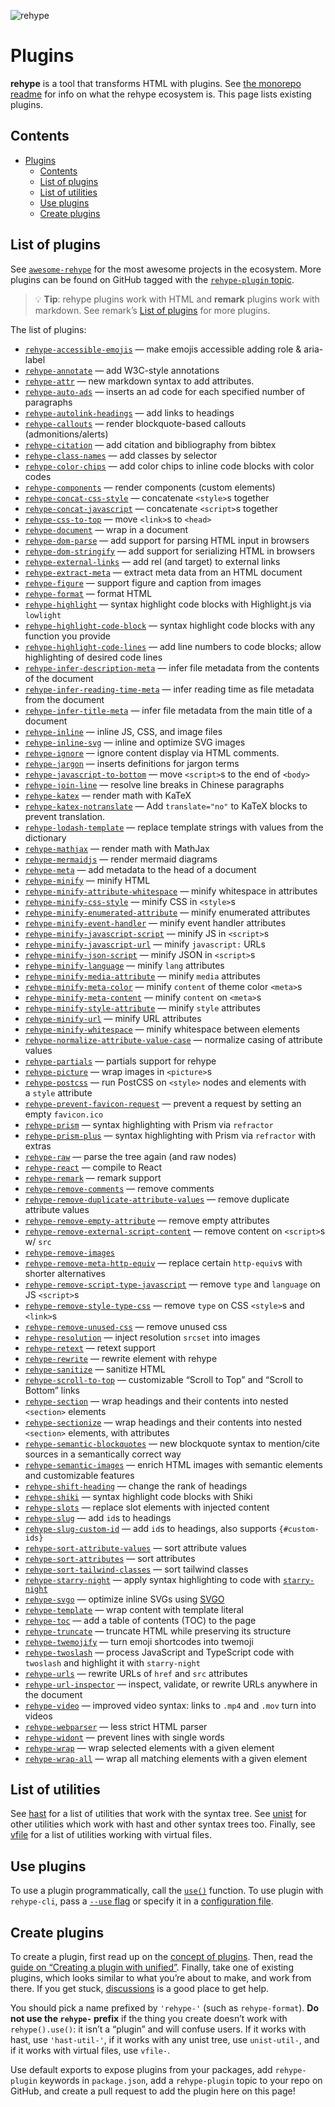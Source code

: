 ![rehype][logo]

# Plugins

**rehype** is a tool that transforms HTML with plugins.
See [the monorepo readme][rehype] for info on what the rehype ecosystem is.
This page lists existing plugins.

## Contents

- [Plugins](#plugins)
  - [Contents](#contents)
  - [List of plugins](#list-of-plugins)
  - [List of utilities](#list-of-utilities)
  - [Use plugins](#use-plugins)
  - [Create plugins](#create-plugins)

## List of plugins

See [`awesome-rehype`][awesome-rehype] for the most awesome projects in the
ecosystem.
More plugins can be found on GitHub tagged with the
[`rehype-plugin` topic][topic].

> 💡 **Tip**: rehype plugins work with HTML and **remark** plugins work with
> markdown.
> See remark’s [List of plugins][remark-plugins] for more plugins.

The list of plugins:

* [`rehype-accessible-emojis`](https://github.com/GaiAma/Coding4GaiAma/tree/HEAD/packages/rehype-accessible-emojis)
  — make emojis accessible adding role & aria-label
* [`rehype-annotate`](https://github.com/baldurbjarnason/rehype-annotate)
  — add W3C-style annotations
* [`rehype-attr`](https://github.com/jaywcjlove/rehype-attr)
  — new markdown syntax to add attributes.
* [`rehype-auto-ads`](https://github.com/robot-Inventor/rehype-auto-ads)
  — inserts an ad code for each specified number of paragraphs
* [`rehype-autolink-headings`](https://github.com/rehypejs/rehype-autolink-headings)
  — add links to headings
* [`rehype-callouts`](https://github.com/lin-stephanie/rehype-callouts)
  — render blockquote-based callouts (admonitions/alerts)
* [`rehype-citation`](https://github.com/timlrx/rehype-citation)
  — add citation and bibliography from bibtex
* [`rehype-class-names`](https://github.com/riderjensen/rehype-class-names)
  — add classes by selector
* [`rehype-color-chips`](https://github.com/shreshthmohan/rehype-color-chips)
  — add color chips to inline code blocks with color codes
* [`rehype-components`](https://github.com/marekweb/rehype-components)
  — render components (custom elements)
* [`rehype-concat-css-style`](https://github.com/rehypejs/rehype-minify/tree/main/packages/rehype-concat-css-style)
  — concatenate `<style>`s together
* [`rehype-concat-javascript`](https://github.com/rehypejs/rehype-minify/tree/main/packages/rehype-concat-javascript)
  — concatenate `<script>`s together
* [`rehype-css-to-top`](https://github.com/rehypejs/rehype-minify/tree/main/packages/rehype-css-to-top)
  — move `<link>`s to `<head>`
* [`rehype-document`](https://github.com/rehypejs/rehype-document)
  — wrap in a document
* [`rehype-dom-parse`](https://github.com/rehypejs/rehype-dom/tree/main/packages/rehype-dom-parse)
  — add support for parsing HTML input in browsers
* [`rehype-dom-stringify`](https://github.com/rehypejs/rehype-dom/tree/main/packages/rehype-dom-stringify)
  — add support for serializing HTML in browsers
* [`rehype-external-links`](https://github.com/rehypejs/rehype-external-links)
  — add rel (and target) to external links
* [`rehype-extract-meta`](https://github.com/gorango/rehype-extract-meta)
  — extract meta data from an HTML document
* [`rehype-figure`](https://github.com/josestg/rehype-figure)
  — support figure and caption from images
* [`rehype-format`](https://github.com/rehypejs/rehype-format)
  — format HTML
* [`rehype-highlight`](https://github.com/rehypejs/rehype-highlight)
  — syntax highlight code blocks with Highlight.js via `lowlight`
* [`rehype-highlight-code-block`](https://github.com/mapbox/rehype-highlight-code-block)
  — syntax highlight code blocks with any function you provide
* [`rehype-highlight-code-lines`](https://github.com/ipikuka/rehype-highlight-code-lines)
  — add line numbers to code blocks; allow highlighting of desired code lines
* [`rehype-infer-description-meta`](https://github.com/rehypejs/rehype-infer-description-meta)
  — infer file metadata from the contents of the document
* [`rehype-infer-reading-time-meta`](https://github.com/rehypejs/rehype-infer-reading-time-meta)
  — infer reading time as file metadata from the document
* [`rehype-infer-title-meta`](https://github.com/rehypejs/rehype-infer-title-meta)
  — infer file metadata from the main title of a document
* [`rehype-inline`](https://github.com/marko-knoebl/rehype-inline)
  — inline JS, CSS, and image files
* [`rehype-inline-svg`](https://github.com/JS-DevTools/rehype-inline-svg)
  — inline and optimize SVG images
* [`rehype-ignore`](https://github.com/jaywcjlove/rehype-ignore)
  — ignore content display via HTML comments.
* [`rehype-jargon`](https://github.com/freesewing/freesewing/tree/develop/packages/rehype-jargon)
  — inserts definitions for jargon terms
* [`rehype-javascript-to-bottom`](https://github.com/rehypejs/rehype-minify/tree/main/packages/rehype-javascript-to-bottom)
  — move `<script>`s to the end of `<body>`
* [`rehype-join-line`](https://github.com/unix/rehype-join-line)
  — resolve line breaks in Chinese paragraphs
* [`rehype-katex`](https://github.com/remarkjs/remark-math/tree/main/packages/rehype-katex)
  — render math with KaTeX
* [`rehype-katex-notranslate`](https://github.com/PrinOrange/rehype-katex-notranslate)
  — Add `translate="no"` to KaTeX blocks to prevent translation.
* [`rehype-lodash-template`](https://github.com/viktor-yakubiv/rehype-lodash-template)
  — replace template strings with values from the dictionary
* [`rehype-mathjax`](https://github.com/remarkjs/remark-math/tree/main/packages/rehype-mathjax)
  — render math with MathJax
* [`rehype-mermaidjs`](https://github.com/remcohaszing/rehype-mermaidjs)
  — render mermaid diagrams
* [`rehype-meta`](https://github.com/rehypejs/rehype-meta)
  — add metadata to the head of a document
* [`rehype-minify`](https://github.com/rehypejs/rehype-minify)
  — minify HTML
* [`rehype-minify-attribute-whitespace`](https://github.com/rehypejs/rehype-minify/tree/main/packages/rehype-minify-attribute-whitespace)
  — minify whitespace in attributes
* [`rehype-minify-css-style`](https://github.com/rehypejs/rehype-minify/tree/main/packages/rehype-minify-css-style)
  — minify CSS in `<style>`s
* [`rehype-minify-enumerated-attribute`](https://github.com/rehypejs/rehype-minify/tree/main/packages/rehype-minify-enumerated-attribute)
  — minify enumerated attributes
* [`rehype-minify-event-handler`](https://github.com/rehypejs/rehype-minify/tree/main/packages/rehype-minify-event-handler)
  — minify event handler attributes
* [`rehype-minify-javascript-script`](https://github.com/rehypejs/rehype-minify/tree/main/packages/rehype-minify-javascript-script)
  — minify JS in `<script>`s
* [`rehype-minify-javascript-url`](https://github.com/rehypejs/rehype-minify/tree/main/packages/rehype-minify-javascript-url)
  — minify `javascript:` URLs
* [`rehype-minify-json-script`](https://github.com/rehypejs/rehype-minify/tree/main/packages/rehype-minify-json-script)
  — minify JSON in `<script>`s
* [`rehype-minify-language`](https://github.com/rehypejs/rehype-minify/tree/main/packages/rehype-minify-language)
  —  minify `lang` attributes
* [`rehype-minify-media-attribute`](https://github.com/rehypejs/rehype-minify/tree/main/packages/rehype-minify-media-attribute)
  — minify `media` attributes
* [`rehype-minify-meta-color`](https://github.com/rehypejs/rehype-minify/tree/main/packages/rehype-minify-meta-color)
  — minify `content` of theme color `<meta>`s
* [`rehype-minify-meta-content`](https://github.com/rehypejs/rehype-minify/tree/main/packages/rehype-minify-meta-content)
  — minify `content` on `<meta>`s
* [`rehype-minify-style-attribute`](https://github.com/rehypejs/rehype-minify/tree/main/packages/rehype-minify-style-attribute)
  — minify `style` attributes
* [`rehype-minify-url`](https://github.com/rehypejs/rehype-minify/tree/main/packages/rehype-minify-url)
  — minify URL attributes
* [`rehype-minify-whitespace`](https://github.com/rehypejs/rehype-minify/tree/main/packages/rehype-minify-whitespace)
  — minify whitespace between elements
* [`rehype-normalize-attribute-value-case`](https://github.com/rehypejs/rehype-minify/tree/main/packages/rehype-normalize-attribute-value-case)
  — normalize casing of attribute values
* [`rehype-partials`](https://github.com/mrzmmr/rehype-partials)
  — partials support for rehype
* [`rehype-picture`](https://github.com/rehypejs/rehype-picture)
  — wrap images in `<picture>`s
* [`rehype-postcss`](https://github.com/viktor-yakubiv/rehype-postcss)
  — run PostCSS on `<style>` nodes and elements with a `style` attribute
* [`rehype-prevent-favicon-request`](https://github.com/rehypejs/rehype-minify/tree/main/packages/rehype-prevent-favicon-request)
  — prevent a request by setting an empty `favicon.ico`
* [`rehype-prism`](https://github.com/mapbox/rehype-prism)
  — syntax highlighting with Prism via `refractor`
* [`rehype-prism-plus`](https://github.com/timlrx/rehype-prism-plus)
  — syntax highlighting with Prism via `refractor` with extras
* [`rehype-raw`](https://github.com/rehypejs/rehype-raw)
  — parse the tree again (and raw nodes)
* [`rehype-react`](https://github.com/rehypejs/rehype-react)
  — compile to React
* [`rehype-remark`](https://github.com/rehypejs/rehype-remark)
  — remark support
* [`rehype-remove-comments`](https://github.com/rehypejs/rehype-minify/tree/main/packages/rehype-remove-comments)
  — remove comments
* [`rehype-remove-duplicate-attribute-values`](https://github.com/rehypejs/rehype-minify/tree/main/packages/rehype-remove-duplicate-attribute-values)
  — remove duplicate attribute values
* [`rehype-remove-empty-attribute`](https://github.com/rehypejs/rehype-minify/tree/main/packages/rehype-remove-empty-attribute)
  — remove empty attributes
* [`rehype-remove-external-script-content`](https://github.com/rehypejs/rehype-minify/tree/main/packages/rehype-remove-external-script-content)
  — remove content on `<script>`s w/ `src`
* [`rehype-remove-images`](https://github.com/iloveitaly/rehype-remove-images)
* [`rehype-remove-meta-http-equiv`](https://github.com/rehypejs/rehype-minify/tree/main/packages/rehype-remove-meta-http-equiv)
  — replace certain `http-equiv`s with shorter alternatives
* [`rehype-remove-script-type-javascript`](https://github.com/rehypejs/rehype-minify/tree/main/packages/rehype-remove-script-type-javascript)
  — remove `type` and `language` on JS `<script>`s
* [`rehype-remove-style-type-css`](https://github.com/rehypejs/rehype-minify/tree/main/packages/rehype-remove-style-type-css)
  — remove `type` on CSS `<style>`s and `<link>`s
* [`rehype-remove-unused-css`](https://github.com/nzt/rehype-remove-unused-css)
  — remove unused css
* [`rehype-resolution`](https://github.com/michaelnisi/rehype-resolution)
  — inject resolution `srcset` into images
* [`rehype-retext`](https://github.com/rehypejs/rehype-retext)
  — retext support
* [`rehype-rewrite`](https://github.com/jaywcjlove/rehype-rewrite)
  — rewrite element with rehype
* [`rehype-sanitize`](https://github.com/rehypejs/rehype-sanitize)
  — sanitize HTML
* [`rehype-scroll-to-top`](https://github.com/benjamincharity/rehype-scroll-to-top)
  — customizable “Scroll to Top” and “Scroll to Bottom” links
* [`rehype-section`](https://github.com/agentofuser/rehype-section)
  — wrap headings and their contents into nested `<section>` elements
* [`rehype-sectionize`](https://github.com/hbsnow/rehype-sectionize)
  — wrap headings and their contents into nested `<section>` elements,
  with attributes
* [`rehype-semantic-blockquotes`](https://github.com/nikitarevenco/rehype-semantic-blockquotes)
  — new blockquote syntax to mention/cite sources in a semantically correct way
* [`rehype-semantic-images`](https://github.com/benjamincharity/rehype-semantic-images)
  — enrich HTML images with semantic elements and customizable features
* [`rehype-shift-heading`](https://github.com/rehypejs/rehype-shift-heading)
  — change the rank of headings
* [`rehype-shiki`](https://github.com/rsclarke/rehype-shiki)
  — syntax highlight code blocks with Shiki
* [`rehype-slots`](https://github.com/marekweb/rehype-slots)
  — replace slot elements with injected content
* [`rehype-slug`](https://github.com/rehypejs/rehype-slug)
  — add `id`s to headings
* [`rehype-slug-custom-id`](https://github.com/unicorn-utterances/rehype-slug-custom-id)
  — add `id`s to headings, also supports `{#custom-ids}`
* [`rehype-sort-attribute-values`](https://github.com/rehypejs/rehype-minify/tree/main/packages/rehype-sort-attribute-values)
  — sort attribute values
* [`rehype-sort-attributes`](https://github.com/rehypejs/rehype-minify/tree/main/packages/rehype-sort-attributes)
  — sort attributes
* [`rehype-sort-tailwind-classes`](https://github.com/bitcrowd/rehype-sort-tailwind-classes)
  — sort tailwind classes
* [`rehype-starry-night`](https://github.com/rehypejs/rehype-starry-night)
  — apply syntax highlighting to code with
  [`starry-night`](https://github.com/wooorm/starry-night)
* [`rehype-svgo`](https://github.com/TomerAberbach/rehype-svgo)
  — optimize inline SVGs using [SVGO](https://github.com/svg/svgo)
* [`rehype-template`](https://github.com/nzt/rehype-template)
  — wrap content with template literal
* [`rehype-toc`](https://github.com/JS-DevTools/rehype-toc)
  — add a table of contents (TOC) to the page
* [`rehype-truncate`](https://github.com/luk707/rehype-truncate)
  — truncate HTML while preserving its structure
* [`rehype-twemojify`](https://github.com/cliid/rehype-twemojify)
  — turn emoji shortcodes into twemoji
* [`rehype-twoslash`](https://github.com/rehypejs/rehype-twoslash)
  — process JavaScript and TypeScript code with `twoslash` and highlight it
  with `starry-night`
* [`rehype-urls`](https://github.com/brechtcs/rehype-urls)
  — rewrite URLs of `href` and `src` attributes
* [`rehype-url-inspector`](https://github.com/JS-DevTools/rehype-url-inspector)
  — inspect, validate, or rewrite URLs anywhere in the document
* [`rehype-video`](https://jaywcjlove.github.io/rehype-video)
  — improved video syntax: links to `.mp4` and `.mov` turn into videos
* [`rehype-webparser`](https://github.com/Prettyhtml/prettyhtml/tree/HEAD/packages/rehype-webparser)
  — less strict HTML parser
* [`rehype-widont`](https://github.com/radiojhero/rehype-widont)
  — prevent lines with single words
* [`rehype-wrap`](https://github.com/mrzmmr/rehype-wrap)
  — wrap selected elements with a given element
* [`rehype-wrap-all`](https://github.com/florentb/rehype-wrap-all)
  — wrap all matching elements with a given element

## List of utilities

See [hast][hast-util] for a list of utilities that work with the syntax tree.
See [unist][unist-util] for other utilities which work with hast and other
syntax trees too.
Finally, see [vfile][vfile-util] for a list of utilities working with virtual
files.

## Use plugins

To use a plugin programmatically, call the [`use()`][unified-use] function.
To use plugin with `rehype-cli`, pass a [`--use` flag][unified-args-use] or
specify it in a [configuration file][config-file-use].

## Create plugins

To create a plugin, first read up on the [concept of plugins][unified-plugins].
Then, read the [guide on “Creating a plugin with unified”][guide].
Finally, take one of existing plugins, which looks similar to what you’re about
to make, and work from there.
If you get stuck, [discussions][] is a good place to get help.

You should pick a name prefixed by `'rehype-'` (such as `rehype-format`).
**Do not use the `rehype-` prefix** if the thing you create doesn’t work with
`rehype().use()`: it isn’t a “plugin” and will confuse users.
If it works with hast, use `'hast-util-'`, if it works with any unist tree, use
`unist-util-`, and if it works with virtual files, use `vfile-`.

Use default exports to expose plugins from your packages, add `rehype-plugin`
keywords in `package.json`, add a `rehype-plugin` topic to your repo on GitHub,
and create a pull request to add the plugin here on this page!

<!--Definitions:-->

[logo]: https://raw.githubusercontent.com/rehypejs/rehype/cb624bd/logo.svg?sanitize=true

[rehype]: https://github.com/rehypejs/rehype

[awesome-rehype]: https://github.com/rehypejs/awesome-rehype

[topic]: https://github.com/topics/rehype-plugin

[hast-util]: https://github.com/syntax-tree/hast#list-of-utilities

[unist-util]: https://github.com/syntax-tree/unist#unist-utilities

[vfile-util]: https://github.com/vfile/vfile#utilities

[unified-use]: https://github.com/unifiedjs/unified#processoruseplugin-options

[unified-args-use]: https://github.com/unifiedjs/unified-args#--use-plugin

[config-file-use]: https://github.com/unifiedjs/unified-engine/blob/main/doc/configure.md#plugins

[unified-plugins]: https://github.com/unifiedjs/unified#plugin

[guide]: https://unifiedjs.com/learn/guide/create-a-plugin/

[discussions]: https://github.com/rehypejs/rehype/discussions

[remark-plugins]: https://github.com/remarkjs/remark/blob/main/doc/plugins.md#list-of-plugins
